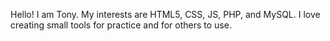 Hello!  I am Tony.  My interests are HTML5, CSS, JS, PHP, and MySQL.  I love creating small tools for practice and for others to use.
